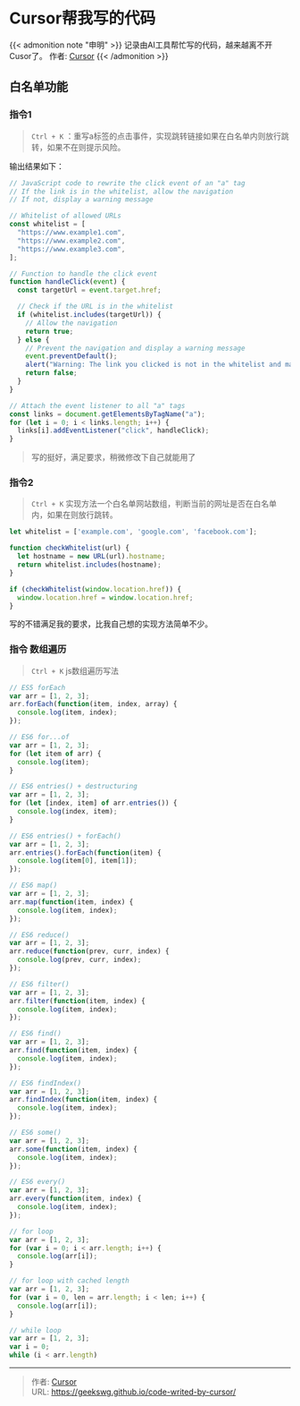 # Cursor帮我写的代码

{{< admonition note "申明" >}}
记录由AI工具帮忙写的代码，越来越离不开Cusor了。
作者: [Cursor](https://www.cursor.so/)
{{< /admonition >}}
<!--more-->

## 白名单功能

### 指令1

> `Ctrl + K` ：重写a标签的点击事件，实现跳转链接如果在白名单内则放行跳转，如果不在则提示风险。

输出结果如下：

```js
// JavaScript code to rewrite the click event of an "a" tag
// If the link is in the whitelist, allow the navigation
// If not, display a warning message

// Whitelist of allowed URLs
const whitelist = [
  "https://www.example1.com",
  "https://www.example2.com",
  "https://www.example3.com",
];

// Function to handle the click event
function handleClick(event) {
  const targetUrl = event.target.href;

  // Check if the URL is in the whitelist
  if (whitelist.includes(targetUrl)) {
    // Allow the navigation
    return true;
  } else {
    // Prevent the navigation and display a warning message
    event.preventDefault();
    alert("Warning: The link you clicked is not in the whitelist and may be risky.");
    return false;
  }
}

// Attach the event listener to all "a" tags
const links = document.getElementsByTagName("a");
for (let i = 0; i < links.length; i++) {
  links[i].addEventListener("click", handleClick);
}

```

> 写的挺好，满足要求，稍微修改下自己就能用了

### 指令2

> `Ctrl + K` 实现方法一个白名单网站数组，判断当前的网址是否在白名单内，如果在则放行跳转。

```js
let whitelist = ['example.com', 'google.com', 'facebook.com'];

function checkWhitelist(url) {
  let hostname = new URL(url).hostname;
  return whitelist.includes(hostname);
}

if (checkWhitelist(window.location.href)) {
  window.location.href = window.location.href;
}
```

写的不错满足我的要求，比我自己想的实现方法简单不少。

### 指令 数组遍历

> `Ctrl + K` js数组遍历写法

```js
// ES5 forEach
var arr = [1, 2, 3];
arr.forEach(function(item, index, array) {
  console.log(item, index);
});

// ES6 for...of
var arr = [1, 2, 3];
for (let item of arr) {
  console.log(item);
}

// ES6 entries() + destructuring
var arr = [1, 2, 3];
for (let [index, item] of arr.entries()) {
  console.log(index, item);
}

// ES6 entries() + forEach()
var arr = [1, 2, 3];
arr.entries().forEach(function(item) {
  console.log(item[0], item[1]);
});

// ES6 map()
var arr = [1, 2, 3];
arr.map(function(item, index) {
  console.log(item, index);
});

// ES6 reduce()
var arr = [1, 2, 3];
arr.reduce(function(prev, curr, index) {
  console.log(prev, curr, index);
});

// ES6 filter()
var arr = [1, 2, 3];
arr.filter(function(item, index) {
  console.log(item, index);
});

// ES6 find()
var arr = [1, 2, 3];
arr.find(function(item, index) {
  console.log(item, index);
});

// ES6 findIndex()
var arr = [1, 2, 3];
arr.findIndex(function(item, index) {
  console.log(item, index);
});

// ES6 some()
var arr = [1, 2, 3];
arr.some(function(item, index) {
  console.log(item, index);
});

// ES6 every()
var arr = [1, 2, 3];
arr.every(function(item, index) {
  console.log(item, index);
});

// for loop
var arr = [1, 2, 3];
for (var i = 0; i < arr.length; i++) {
  console.log(arr[i]);
}

// for loop with cached length
var arr = [1, 2, 3];
for (var i = 0, len = arr.length; i < len; i++) {
  console.log(arr[i]);
}

// while loop
var arr = [1, 2, 3];
var i = 0;
while (i < arr.length)
```


---

> 作者: [Cursor](https://www.cursor.so/)  
> URL: https://geekswg.github.io/code-writed-by-cursor/  


